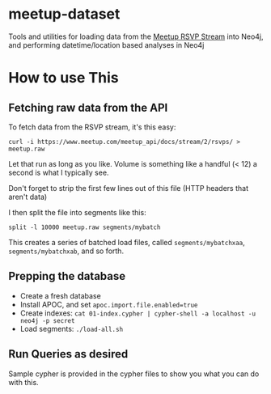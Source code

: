 # meetup-dataset

Tools and utilities for loading data from the [Meetup RSVP Stream](https://www.meetup.com/meetup_api/docs/stream/2/rsvps/) into Neo4j, and performing datetime/location based
analyses in Neo4j

# How to use This

## Fetching raw data from the API

To fetch data from the RSVP stream, it's this easy:

```
curl -i https://www.meetup.com/meetup_api/docs/stream/2/rsvps/ > meetup.raw
```

Let that run as long as you like.  Volume is something like a handful (< 12) a second is what I typically see.

Don't forget to strip the first few lines out of this file (HTTP headers that aren't data)

I then split the file into segments like this:

```
split -l 10000 meetup.raw segments/mybatch
```

This creates a series of batched load files, called `segments/mybatchxaa`, `segments/mybatchxab`, and so forth.

## Prepping the database

* Create a fresh database
* Install APOC, and set `apoc.import.file.enabled=true`
* Create indexes: `cat 01-index.cypher | cypher-shell -a localhost -u neo4j -p secret`
* Load segments: `./load-all.sh`

## Run Queries as desired

Sample cypher is provided in the cypher files to show you what you can do with this.


